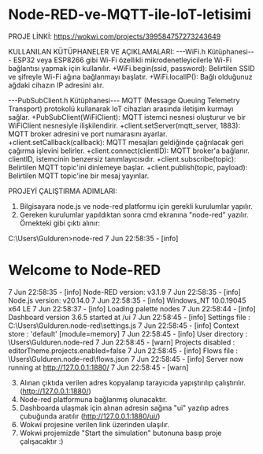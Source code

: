 # Node-RED-ve-MQTT-ile-IoT-letisimi
PROJE LİNKİ:
https://wokwi.com/projects/399584757273243649

KULLANILAN KÜTÜPHANELER VE AÇIKLAMALARI:
---WiFi.h Kütüphanesi---
ESP32 veya ESP8266 gibi Wi-Fi özellikli mikrodenetleyicilerle Wi-Fi bağlantısı yapmak için kullanılır.
+WiFi.begin(ssid, password): Belirtilen SSID ve şifreyle Wi-Fi ağına bağlanmayı başlatır.
+WiFi.localIP(): Bağlı olduğunuz ağdaki cihazın IP adresini alır.

---PubSubClient.h Kütüphanesi---
MQTT (Message Queuing Telemetry Transport) protokolü kullanarak IoT cihazları arasında iletişim kurmayı sağlar.
+PubSubClient(WiFiClient): MQTT istemci nesnesi oluşturur ve bir WiFiClient nesnesiyle ilişkilendirir.
+client.setServer(mqtt_server, 1883): MQTT broker adresini ve port numarasını ayarlar.
+client.setCallback(callback): MQTT mesajları geldiğinde çağrılacak geri çağırma işlevini belirler.
+client.connect(clientID): MQTT broker'a bağlanır. clientID, istemcinin benzersiz tanımlayıcısıdır.
+client.subscribe(topic): Belirtilen MQTT topic'ini dinlemeye başlar.
+client.publish(topic, payload): Belirtilen MQTT topic'ine bir mesaj yayınlar.

PROJEYİ ÇALIŞTIRMA ADIMLARI:
1) Bilgisayara node.js ve node-red platformu için gerekli kurulumlar yapılır.
2) Gereken kurulumlar yapıldıktan sonra cmd ekranına "node-red" yazılır. Örnekteki gibi çıktı alınır:

C:\Users\Gulduren>node-red
7 Jun 22:58:35 - [info]

Welcome to Node-RED
===================

7 Jun 22:58:35 - [info] Node-RED version: v3.1.9
7 Jun 22:58:35 - [info] Node.js  version: v20.14.0
7 Jun 22:58:35 - [info] Windows_NT 10.0.19045 x64 LE
7 Jun 22:58:37 - [info] Loading palette nodes
7 Jun 22:58:44 - [info] Dashboard version 3.6.5 started at /ui
7 Jun 22:58:45 - [info] Settings file  : C:\Users\Gulduren\.node-red\settings.js
7 Jun 22:58:45 - [info] Context store  : 'default' [module=memory]
7 Jun 22:58:45 - [info] User directory : \Users\Gulduren\.node-red
7 Jun 22:58:45 - [warn] Projects disabled : editorTheme.projects.enabled=false
7 Jun 22:58:45 - [info] Flows file     : \Users\Gulduren\.node-red\flows.json
7 Jun 22:58:45 - [info] Server now running at http://127.0.0.1:1880/
7 Jun 22:58:45 - [warn]

3) Alınan çıktıda verilen adres kopyalanıp tarayıcıda yapıştırılıp çalıştırılır. (http://127.0.0.1:1880/)
4) Node-red platformuna bağlanmış olunacaktır.
5) Dashboarda ulaşmak için alınan adresin sağına "ui" yazılıp adres çubuğunda aratılır (http://127.0.0.1:1880/ui/)
6) Wokwi projesine verilen link üzerinden ulaşılır.
7) Wokwi projemizde "Start the simulation" butonuna basıp proje çalışacaktır :)
